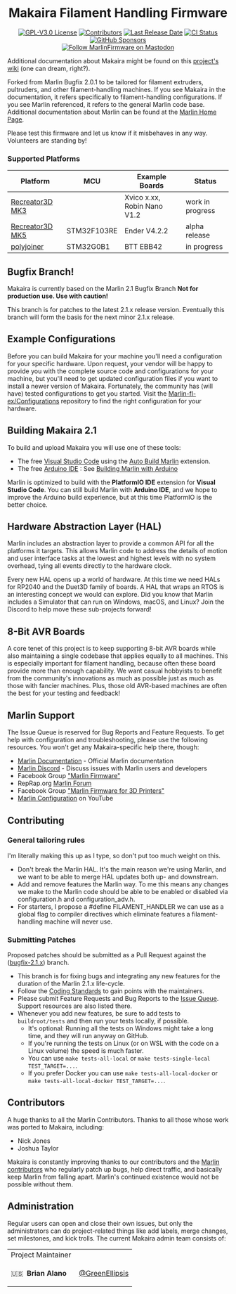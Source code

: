 <!-- could use a Makaira logo here <p align="center"><img src="buildroot/share/pixmaps/logo/makaira-outrun-nf-500.png" height="250" alt="MakairaFirmware's logo" /></p>-->

<h1 align="center">Makaira Filament Handling Firmware</h1>

<p align="center">
    <a href="/LICENSE"><img alt="GPL-V3.0 License" src="https://img.shields.io/github/license/marlinfirmware/marlin.svg"></a>
    <a href="https://github.com/MarlinFirmware/Marlin/graphs/contributors"><img alt="Contributors" src="https://img.shields.io/github/contributors/marlinfirmware/marlin.svg"></a>
    <a href="https://github.com/MarlinFirmware/Marlin/releases"><img alt="Last Release Date" src="https://img.shields.io/github/release-date/MarlinFirmware/Marlin"></a>
    <a href="https://github.com/MarlinFirmware/Marlin/actions"><img alt="CI Status" src="https://github.com/MarlinFirmware/Marlin/actions/workflows/test-builds.yml/badge.svg"></a>
    <a href="https://github.com/sponsors/thinkyhead"><img alt="GitHub Sponsors" src="https://img.shields.io/github/sponsors/thinkyhead?color=db61a2"></a>
    <br />
    <a href="https://fosstodon.org/@marlinfirmware"><img alt="Follow MarlinFirmware on Mastodon" src="https://img.shields.io/mastodon/follow/109450200866020466?domain=https%3A%2F%2Ffosstodon.org&logoColor=%2300B&style=social"></a>
</p>

Additional documentation about Makaira might be found on this [project's wiki](https://github.com/marlin-fl-ex/Makaira/wiki) (one can dream, right?).

Forked from Marlin Bugfix 2.0.1 to be tailored for filament extruders, pultruders, and other filament-handling machines. If you see Makaira in the documentation, it refers specifically to filament-handling configurations. If you see Marlin referenced, it refers to the general Marlin code base. Additional documentation about Marlin can be found at the [Marlin Home Page](https://marlinfw.org/).

Please test this firmware and let us know if it misbehaves in any way. Volunteers are standing by!

### Supported Platforms

  Platform|MCU|Example Boards|Status
  --------|---|-------|----------
  [Recreator3D MK3](https://joshuartaylor.wixsite.com/recreator3d/mk3)||Xvico x.xx, Robin Nano V1.2|work in progress
  [Recreator3D MK5](https://joshuartaylor.wixsite.com/recreator3d/mk5kitender3)|STM32F103RE|Ender V4.2.2|alpha release
  [polyjoiner](https://discord.com/channels/969539629176991764/999380356035788920)|STM32G0B1|BTT EBB42|in progress

## Bugfix Branch!

Makaira is currently based on the Marlin 2.1 Bugfix Branch __Not for production use. Use with caution!__

This branch is for patches to the latest 2.1.x release version. Eventually this branch will form the basis for the next minor 2.1.x release.

## Example Configurations

Before you can build Makaira for your machine you'll need a configuration for your specific hardware. Upon request, your vendor will be happy to provide you with the complete source code and configurations for your machine, but you'll need to get updated configuration files if you want to install a newer version of Makaira. Fortunately, the community has (will have) tested configurations to get you started. Visit the [Marlin-fl-ex/Configurations](https://github.com/Marlin-fl-ex/Configurations) repository to find the right configuration for your hardware.

## Building Makaira 2.1

To build and upload Makaira you will use one of these tools:

- The free [Visual Studio Code](https://code.visualstudio.com/download) using the [Auto Build Marlin](https://marlinfw.org/docs/basics/auto_build_marlin.html) extension.
- The free [Arduino IDE](https://www.arduino.cc/en/main/software) : See [Building Marlin with Arduino](https://marlinfw.org/docs/basics/install_arduino.html)

Marlin is optimized to build with the **PlatformIO IDE** extension for **Visual Studio Code**. You can still build Marlin with **Arduino IDE**, and we hope to improve the Arduino build experience, but at this time PlatformIO is the better choice.

## Hardware Abstraction Layer (HAL)

Marlin includes an abstraction layer to provide a common API for all the platforms it targets. This allows Marlin code to address the details of motion and user interface tasks at the lowest and highest levels with no system overhead, tying all events directly to the hardware clock.

Every new HAL opens up a world of hardware. At this time we need HALs for RP2040 and the Duet3D family of boards. A HAL that wraps an RTOS is an interesting concept we would can explore. Did you know that Marlin includes a Simulator that can run on Windows, macOS, and Linux? Join the Discord to help move these sub-projects forward!

## 8-Bit AVR Boards

A core tenet of this project is to keep supporting 8-bit AVR boards while also maintaining a single codebase that applies equally to all machines. This is especially important for filament handling, because often these board provide more than enough capability. We want casual hobbyists to benefit from the community's innovations as much as possible just as much as those with fancier machines. Plus, those old AVR-based machines are often the best for your testing and feedback!

## Marlin Support

The Issue Queue is reserved for Bug Reports and Feature Requests. To get help with configuration and troubleshooting, please use the following resources. You won't get any Makaira-specific help there, though:

- [Marlin Documentation](https://marlinfw.org) - Official Marlin documentation
- [Marlin Discord](https://discord.gg/n5NJ59y) - Discuss issues with Marlin users and developers
- Facebook Group ["Marlin Firmware"](https://www.facebook.com/groups/1049718498464482/)
- RepRap.org [Marlin Forum](https://forums.reprap.org/list.php?415)
- Facebook Group ["Marlin Firmware for 3D Printers"](https://www.facebook.com/groups/3Dtechtalk/)
- [Marlin Configuration](https://www.youtube.com/results?search_query=marlin+configuration) on YouTube

## Contributing
### General tailoring rules
I'm literally making this up as I type, so don't put too much weight on this.
+ Don't break the Marlin HAL. It's the main reason we're using Marlin, and we want to be able to merge HAL updates both up- and downstream.
+ Add and remove features the Marlin way. To me this means any changes we make to the Marlin code should be able to be enabled or disabled via configuration.h and configuration_adv.h.
+ For starters, I propose a #define FILAMENT_HANDLER we can use as a global flag to compiler directives which eliminate  features a filament-handling machine will never use.

### Submitting Patches
Proposed patches should be submitted as a Pull Request against the ([bugfix-2.1.x](https://github.com/marlin-fl-ex/Makaira/tree/bugfix-2.1.x)) branch.

- This branch is for fixing bugs and integrating any new features for the duration of the Marlin 2.1.x life-cycle.
- Follow the [Coding Standards](https://marlinfw.org/docs/development/coding_standards.html) to gain points with the maintainers.
- Please submit Feature Requests and Bug Reports to the [Issue Queue](https://github.com/marlin-fl-ex/Makaira/issues/new/choose). Support resources are also listed there.
- Whenever you add new features, be sure to add tests to `buildroot/tests` and then run your tests locally, if possible.
  - It's optional: Running all the tests on Windows might take a long time, and they will run anyway on GitHub.
  - If you're running the tests on Linux (or on WSL with the code on a Linux volume) the speed is much faster.
  - You can use `make tests-all-local` or `make tests-single-local TEST_TARGET=...`.
  - If you prefer Docker you can use `make tests-all-local-docker` or `make tests-all-local-docker TEST_TARGET=...`.

## Contributors

A huge thanks to all the Marlin Contributors. Thanks to all those whose work was ported to Makaira, including:
- Nick Jones
- Joshua Taylor

Makaira is constantly improving thanks to our contributors and the [Marlin contributors](https://github.com/MarlinFirmware/Marlin/graphs/contributors) who regularly patch up bugs, help direct traffic, and basically keep Marlin from falling apart. Marlin's continued existence would not be possible without them.

## Administration

Regular users can open and close their own issues, but only the administrators can do project-related things like add labels, merge changes, set milestones, and kick trolls. The current Makaira admin team consists of:

<table align="center">
<tr><td>Project Maintainer</td></tr>
<tr><td>

 🇺🇸  **Brian Alano**
       [@GreenEllipsis](https://github.com/GreenEllipsis)
    <!-- <kbd>  Donate 💸  </kbd> -->

</td></tr>
</table><!--- 

## License

Makaira, like Marlin, is published under the [GPL license](/LICENSE) because we believe in open development. The GPL comes with both rights and obligations. Whether you use Makaira firmware as the driver for your open or closed-source product, you must keep Makaira open, and you must provide your compatible Makaira source code to end users upon request. The most straightforward way to comply with the Makaira license is to make a fork of Makaira on Github, perform your modifications, and direct users to your modified fork.

While we can't prevent the use of this code in products (3D printers, CNC, etc.) that are closed source or crippled by a patent, we would prefer that in such cases you choose another firmware or, better yet, make your own.
